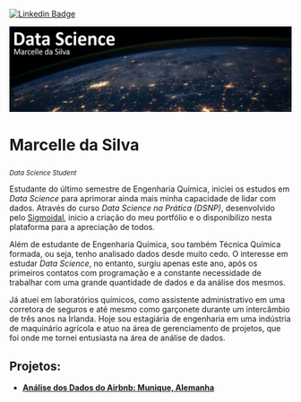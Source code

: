 [![Linkedin Badge](https://img.shields.io/badge/-marcelledasilva-blue?style=flat-square&logo=Linkedin&logoColor=white)](https://www.linkedin.com/in/marcelledasilva/)

<p align="center">
  <img src="https://raw.githubusercontent.com/marcellels/dsrepo/master/Banner_dsrepo.png" >
</p>

# Marcelle da Silva
<sub>*Data Science Student*</sub>

Estudante do último semestre de Engenharia Química, iniciei os estudos em *Data Science* para aprimorar ainda mais minha capacidade de lidar com dados. Através do curso *Data Science na Prática (DSNP)*, desenvolvido pelo [Sigmoidal](https://sigmoidal.ai), inicio a criação do meu portfólio e o disponibilizo nesta plataforma para a apreciação de todos.

Além de estudante de Engenharia Química, sou também Técnica Química formada, ou seja, tenho analisado dados desde muito cedo. O interesse em estudar *Data Science*, no entanto, surgiu apenas este ano, após os primeiros contatos com programação e a constante necessidade de trabalhar com uma grande quantidade de dados e da análise dos mesmos.

Já atuei em laboratórios químicos, como assistente administrativo em uma corretora de seguros e até mesmo como garçonete durante um intercâmbio de três anos na Irlanda. Hoje sou estagiária de engenharia em uma indústria de maquinário agrícola e atuo na área de gerenciamento de projetos, que foi onde me tornei entusiasta na área de análise de dados.


## Projetos:

* [**Análise dos Dados do Airbnb: Munique, Alemanha**](https://github.com/marcellels/dsrepo/blob/master/Analisando_os_Dados_do_Airbnb_Munique.ipynb)
